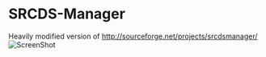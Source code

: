 # SRCDS-Manager
Heavily modified version of http://sourceforge.net/projects/srcdsmanager/  
![ScreenShot](http://imgur.com/fxva1IB)
